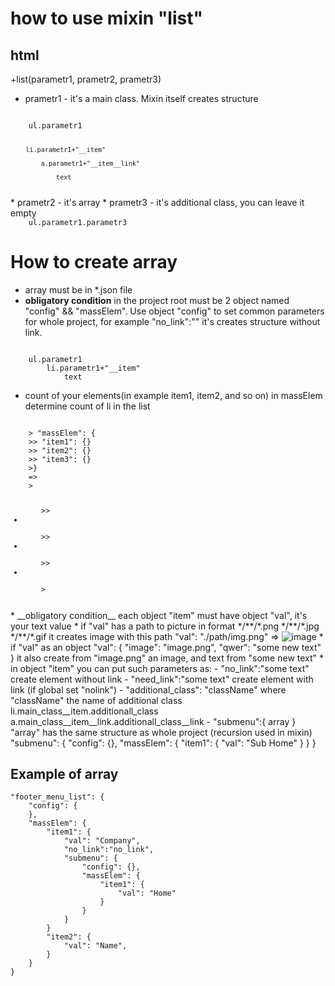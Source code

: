 # how to use mixin "list"

## html
+list(parametr1, prametr2, prametr3)
* prametr1 - it's a main class. Mixin itself creates structure
<code>
	ul.parametr1

		li.parametr1+"__item"

			a.parametr1+"__item__link"

				text
</code>
* prametr2 - it's array
* prametr3 - it's additional class, you can leave it empty
<code>
	ul.parametr1.parametr3
</code>

# How to create array #
* array must be in *.json file
* __obligatory condition__ in the project root must be 2 object named "config" && "massElem". Use object "config" to set common parameters for whole project, for example "no_link":"" it's creates structure without link. 

<code>
	ul.parametr1
		li.parametr1+"__item"
			text
</code>

* count of your elements(in example item1, item2,  and so on) in massElem determine count of  li in the list

<code>
	> "massElem": {
	>> "item1": {}
	>> "item2": {}
	>> "item3": {}
	>}
	=>
	><ul>
	>> <li></li>
	>> <li></li>
	>> <li></li>
	></ul>
</code>
* __obligatory condition__ each object "item" must have object "val", it's your text value
* if "val" has a path to picture in format */**/*.png */**/*.jpg */**/*.gif it creates image with this path
	"val": "./path/img.png" => <img src="./path/img.png" alt="image" />
* if "val" as an object 
	"val": {
		"image": "image.png",
		"qwer": "some new text"
	}
	it also create from "image.png" an image, and text from "some new text"
* in object "item" you can put such parameters as:
- "no_link":"some text" create element without link
- "need_link":"some text" create element with link (if global set "nolink")
- "additional_class": "className" where "className" the name of additional class 
	li.main_class__item.additionall_class
		a.main_class__item__link.additionall_class__link
- "submenu":{ array } "array" has the same structure as whole project (recursion used in mixin)
	"submenu": {
		"config": {},
		"massElem": {
			"item1": {
				"val": "Sub Home"
			}
		}
	}

## Example of array
	"footer_menu_list":	{
		"config": {
		}, 
		"massElem": {
			"item1": {
				"val": "Company",
				"no_link":"no_link",
				"submenu": {
					"config": {},
					"massElem": {
						"item1": {
							"val": "Home"
						}
					}
				}
			}
			"item2": {
				"val": "Name",
			}
		}
	}
